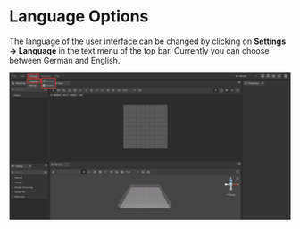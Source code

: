 # Language Options

The language of the user interface can be changed by clicking on **Settings -> Language** in the text menu of the top bar. Currently you can choose between German and English.

![](../../../.gitbook/assets/iVP_Planning_GettingStarted_LanguageOptions.png)
